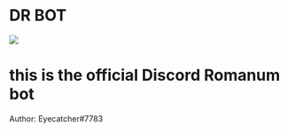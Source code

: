 # **DR BOT**

![](https://cdn.discordapp.com/attachments/700676087302324265/704385888901398613/image0.png)
 
this is the official Discord Romanum bot
=============

Author: Eyecatcher#7783

